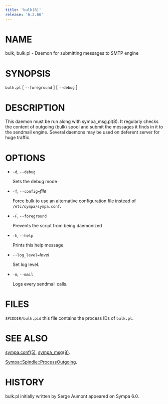 ```yaml
---
title: 'bulk(8)'
release: '6.2.66'
---
```


# NAME 

bulk, bulk.pl - Daemon for submitting messages to SMTP engine

# SYNOPSIS

`bulk.pl` \[ `--foreground` \] \[ `--debug` \]

# DESCRIPTION 

This daemon must be run along with sympa\_msg.pl(8).  It regularly checks the
content of outgoing (bulk) spool and submit the messages it finds in it to the
sendmail engine.  Several daemons may be used on deferent server for huge
traffic.

# OPTIONS

- `-d`, `--debug`

    Sets the debug mode

- `-f`, `--config=`_file_

    Force bulk to use an alternative configuration file instead
    of `/etc/sympa/sympa.conf`.

- `-F`, `--foreground`

    Prevents the script from being daemonized

- `-h`, `--help`

    Prints this help message.

- `--log_level=`_level_

    Set log level.

- `-m`, `--mail`

    Logs every sendmail calls.

# FILES

`$PIDDIR/bulk.pid` this file contains the process IDs
of `bulk.pl`.

# SEE ALSO

[sympa.conf(5)](./sympa.conf.5.md), [sympa\_msg(8)](./sympa_msg.8.md).

[Sympa::Spindle::ProcessOutgoing](./Sympa-Spindle-ProcessOutgoing.3.md).

# HISTORY

bulk.pl initially written by Serge Aumont appeared on Sympa 6.0.

